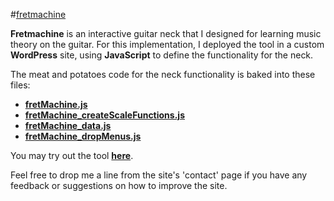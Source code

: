 #[fretmachine](http://fretmachine.com)

**Fretmachine** is an interactive guitar neck that I designed for learning music theory on the guitar. For this implementation, I deployed the tool in a custom **WordPress** site, using **JavaScript** to define the functionality for the neck.

The meat and potatoes code for the neck functionality is baked into these files:
- **[fretMachine.js](wp-content/themes/accesspress-staple/js/fretMachine.js)**
- **[fretMachine_createScaleFunctions.js](wp-content/themes/accesspress-staple/js/fretMachine_createScaleFunctions.js)**
- **[fretMachine_data.js](wp-content/themes/accesspress-staple/js/fretMachine_data.js)**
- **[fretMachine_dropMenus.js](wp-content/themes/accesspress-staple/js/fretMachine_dropMenus.js)**

You may try out the tool **[here](http://fretmachine.com/fret-machine/)**.

Feel free to drop me a line from the site's 'contact' page if you have any feedback or suggestions on how to improve the site.
